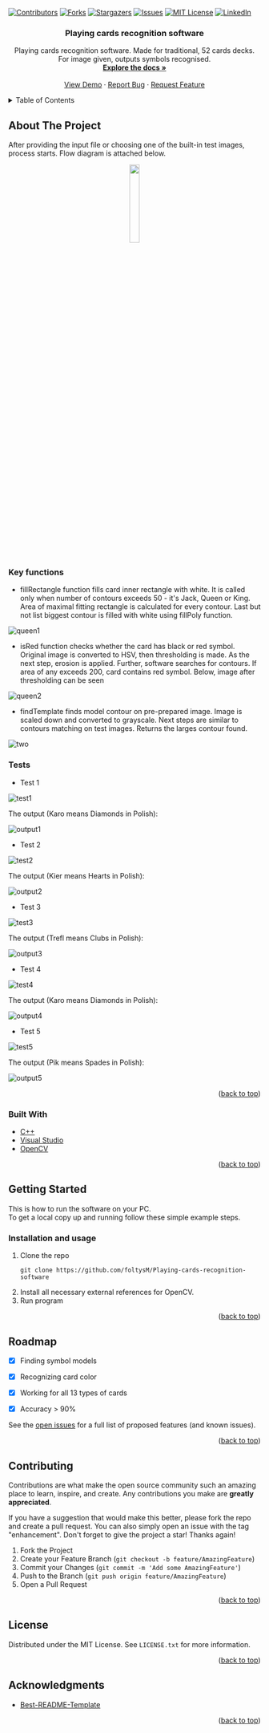 <div id="top"></div>
<!--
*** Thanks for checking out the Best-README-Template. If you have a suggestion
*** that would make this better, please fork the repo and create a pull request
*** or simply open an issue with the tag "enhancement".
*** Don't forget to give the project a star!
*** Thanks again! Now go create something AMAZING! :D
-->



<!-- PROJECT SHIELDS -->
<!--
*** I'm using markdown "reference style" links for readability.
*** Reference links are enclosed in brackets [ ] instead of parentheses ( ).
*** See the bottom of this document for the declaration of the reference variables
*** for contributors-url, forks-url, etc. This is an optional, concise syntax you may use.
*** https://www.markdownguide.org/basic-syntax/#reference-style-links
-->
[![Contributors][contributors-shield]][contributors-url]
[![Forks][forks-shield]][forks-url]
[![Stargazers][stars-shield]][stars-url]
[![Issues][issues-shield]][issues-url]
[![MIT License][license-shield]][license-url]
[![LinkedIn][linkedin-shield]][linkedin-url]


<div>
<h3 align="center">Playing cards recognition software</h3>

  <p align="center">
    Playing cards recognition software. Made for traditional, 52 cards decks. For image given, outputs symbols recognised.
    <br />
    <a href="https://github.com/foltysM/Playing-cards-recognition-software"><strong>Explore the docs »</strong></a>
    <br />
    <br />
    <a href="https://github.com/foltysM/Playing-cards-recognition-software">View Demo</a>
    ·
    <a href="https://github.com/foltysM/Playing-cards-recognition-software/issues">Report Bug</a>
    ·
    <a href="https://github.com/foltysM/Playing-cards-recognition-software/issues">Request Feature</a>
  </p>
</div>



<!-- TABLE OF CONTENTS -->
<details>
  <summary>Table of Contents</summary>
  <ol>
    <li>
      <a href="#about-the-project">About The Project</a>
      <ul>
        <li><a href="#key-functions">Key functions</a></li>
        <li><a href="#built-with">Built With</a></li>
        <li><a href="#tests">Tests</a></li>
      </ul>
    </li>
    <li>
      <a href="#getting-started">Getting Started</a>
      <ul>
        <li><a href="#installation and usage">Installation and usage</a></li>
      </ul>
    </li>
    <li><a href="#usage">Usage</a></li>
    <li><a href="#roadmap">Roadmap</a></li>
    <li><a href="#contributing">Contributing</a></li>
    <li><a href="#license">License</a></li>
    <li><a href="#acknowledgments">Acknowledgments</a></li>
  </ol>
</details>



<!-- ABOUT THE PROJECT -->
## About The Project

After providing the input file or choosing one of the built-in test images, process starts. Flow diagram is attached below.
<p align="center">
<img src="images/diagram.png" class="centerAlign" style="width:20%">

</p>


### Key functions
* fillRectangle function fills card inner rectangle with white. It is called only when number of contours exceeds 50 - it's Jack, Queen or King.
Area of maximal fitting rectangle is calculated for every contour. Last but not list biggest contour is filled with white using fillPoly function.

![queen1]

* isRed function checks whether the card has black or red symbol. Original image is converted to HSV, then thresholding is made. As the next step, erosion is applied. Further, software searches for contours. If area of any exceeds 200, card contains red symbol. Below, image after thresholding can be seen

![queen2]

* findTemplate finds model contour on pre-prepared image. Image is scaled down and converted to grayscale. Next steps are similar to contours matching on test images. Returns the larges contour found.

![two]

### Tests
* Test 1

![test1]

The output (Karo means Diamonds in Polish):

![output1]

* Test 2

![test2]

The output (Kier means Hearts in Polish):

![output2]

* Test 3

![test3]

The output (Trefl means Clubs in Polish):

![output3]
* Test 4

![test4]

The output (Karo means Diamonds in Polish):

![output4]
* Test 5

![test5]

The output (Pik means Spades in Polish):

![output5]


<p align="right">(<a href="#top">back to top</a>)</p>



### Built With

* [C++](https://isocpp.org/)
* [Visual Studio](https://visualstudio.microsoft.com/)
* [OpenCV](https://opencv.org/)

<p align="right">(<a href="#top">back to top</a>)</p>



<!-- GETTING STARTED -->
## Getting Started

This is how to run the software on your PC. </br >
To get a local copy up and running follow these simple example steps.


### Installation and usage

1. Clone the repo
   ```commandline
   git clone https://github.com/foltysM/Playing-cards-recognition-software
   ```
2. Install all necessary external references for OpenCV.
3. Run program

<p align="right">(<a href="#top">back to top</a>)</p>


<!-- ROADMAP -->
## Roadmap

- [x] Finding symbol models
- [x] Recognizing card color
- [x] Working for all 13 types of cards
- [x] Accuracy > 90%


See the [open issues](https://github.com/foltysM/Playing-cards-recognition-software/issues) for a full list of proposed features (and known issues).

<p align="right">(<a href="#top">back to top</a>)</p>



<!-- CONTRIBUTING -->
## Contributing

Contributions are what make the open source community such an amazing place to learn, inspire, and create. Any contributions you make are **greatly appreciated**.

If you have a suggestion that would make this better, please fork the repo and create a pull request. You can also simply open an issue with the tag "enhancement".
Don't forget to give the project a star! Thanks again!

1. Fork the Project
2. Create your Feature Branch (`git checkout -b feature/AmazingFeature`)
3. Commit your Changes (`git commit -m 'Add some AmazingFeature'`)
4. Push to the Branch (`git push origin feature/AmazingFeature`)
5. Open a Pull Request

<p align="right">(<a href="#top">back to top</a>)</p>



<!-- LICENSE -->
## License

Distributed under the MIT License. See `LICENSE.txt` for more information.

<p align="right">(<a href="#top">back to top</a>)</p>




<!-- ACKNOWLEDGMENTS -->
## Acknowledgments

* [Best-README-Template](https://github.com/othneildrew/Best-README-Template)

<p align="right">(<a href="#top">back to top</a>)</p>






<!-- MARKDOWN LINKS & IMAGES -->
<!-- https://www.markdownguide.org/basic-syntax/#reference-style-links -->
[contributors-shield]: https://img.shields.io/github/contributors/foltysM/Playing-cards-recognition-software.svg?style=for-the-badge
[contributors-url]: https://github.com/foltysM/Playing-cards-recognition-software/graphs/contributors
[forks-shield]: https://img.shields.io/github/forks/foltysM/Playing-cards-recognition-software.svg?style=for-the-badge
[forks-url]: https://github.com/foltysM/Playing-cards-recognition-software/network/members
[stars-shield]: https://img.shields.io/github/stars/foltysM/Playing-cards-recognition-software.svg?style=for-the-badge
[stars-url]: https://github.com/foltysM/Playing-cards-recognition-software/stargazers
[issues-shield]: https://img.shields.io/github/issues/foltysM/Playing-cards-recognition-software.svg?style=for-the-badge
[issues-url]: https://github.com/foltysM/Playing-cards-recognition-software/issues
[license-shield]: https://img.shields.io/github/license/foltysM/Playing-cards-recognition-software.svg?style=for-the-badge
[license-url]: https://github.com/foltysM/Playing-cards-recognition-software/blob/master/LICENSE.txt
[linkedin-shield]: https://img.shields.io/badge/-LinkedIn-black.svg?style=for-the-badge&logo=linkedin&colorB=555
[linkedin-url]: https://www.linkedin.com/in/michalfoltys/
[test1]: images/test1.png
[test2]: images/test2.png
[test3]: images/test3.png
[test4]: images/test4.png
[test5]: images/test5.png
[output1]: images/output1.png
[output2]: images/output2.png
[output3]: images/output3.png
[output4]: images/output4.png
[output5]: images/output5.png
[queen1]: images/queen.png
[queen2]: images/red.png
[two]: images/two_template.png
[diagram]: images/diagram.png
